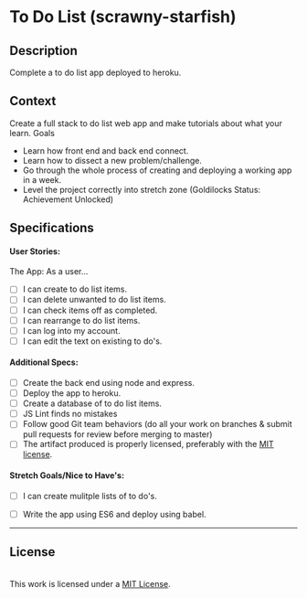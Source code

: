 # To Do List  (scrawny-starfish)
## Description

Complete a to do list app deployed to heroku.

## Context

Create a full stack to do list web app and make tutorials about what your learn.
Goals
- Learn how front end and back end connect.
- Learn how to dissect a new problem/challenge.
- Go through the whole process of creating and deploying a working app in a week.
- Level the project correctly into stretch zone (Goldilocks Status: Achievement Unlocked)

## Specifications

#### User Stories:
The App: As a user...
- [ ] I can create to do list items.
- [ ] I can delete unwanted to do list items.
- [ ] I can check items off as completed.
- [ ] I can rearrange to do list items. 
- [ ] I can log into my account.
- [ ] I can edit the text on existing to do's.

#### Additional Specs: 
- [ ] Create the back end using node and express.
- [ ] Deploy the app to heroku. 
- [ ] Create a database of to do list items.
- [ ] JS Lint finds no mistakes
- [ ] Follow good Git team behaviors (do all your work on branches & submit pull requests for review before merging to master)
- [ ] The artifact produced is properly licensed, preferably with the [MIT license][mit-license].

#### Stretch Goals/Nice to Have's:
- [ ] I can create mulitple lists of to do's.
- [ ] Write the app using ES6 and deploy using babel.



---

## License 
<!-- LICENSE -->

<br />This work is licensed under a <a rel="license" href="https://github.com/ameliavoncat/scrawny-starfish/blob/master/LICENSE">MIT License</a>.

[mit-license]: https://opensource.org/licenses/MIT
